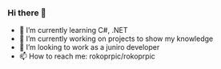 ### Hi there 👋

- 🌱 I’m currently learning C#, .NET
- 🔭 I’m currently working on projects to show my knowledge
- 👯 I’m looking to work as a juniro developer
- 📫 How to reach me: rokoprpic/rokoprpic
